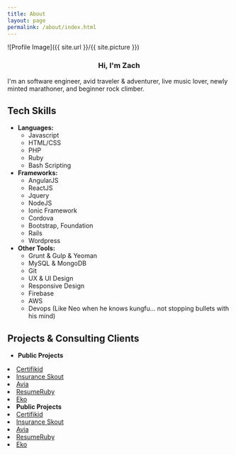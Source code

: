 ```yaml
---
title: About
layout: page
permalink: /about/index.html
---
```

<style>
img { width: 50%; margin: 0 auto; display: block; }
</style>

![Profile Image]({{ site.url }}/{{ site.picture }})

<h3 style="text-align: center;">Hi, I'm Zach</h3>
<p>I'm an software engineer, avid traveler & adventurer, live music lover, newly minted marathoner, and beginner rock climber.<p> 


<h2>Tech Skills</h2>

<ul class="skill-list">
	<li><b>Languages:</b>
    <ul>
      <li>Javascript</li>
      <li>HTML/CSS</li>
      <li>PHP</li>
      <li>Ruby</li>
      <li>Bash Scripting</li>
    </ul>
  </li>

  <li>
    <b>Frameworks:</b>
    <ul>
      <li>AngularJS</li>
      <li>ReactJS</li>
      <li>Jquery</li>
      <li>NodeJS</li>
      <li>Ionic Framework</li>
      <li>Cordova</li>
      <li>Bootstrap, Foundation</li>
      <li>Rails</li>
      <li>Wordpress</li>
    </ul>
	</li>

  <li>
    <b>Other Tools:</b>
    <ul>
      <li>Grunt & Gulp & Yeoman</li>
      <li>MySQL & MongoDB</li>
      <li>Git</li>
      <li>UX & UI Design</li>
      <li>Responsive Design</li>
      <li>Firebase</li>
      <li>AWS</li>
      <li>Devops (Like Neo when he knows kungfu... not stopping bullets with his mind)</li>
    </ul>
  </li>

</ul>

<h2>Projects & Consulting Clients</h2>

<ul>
  <li>
    <b>Public Projects</b>
    </ul>
      <li><a href="https://itunes.apple.com/us/app/certifikid/id520350407?mt=8">Certifikid</a></li>
      <li><a href="http://insuranceskout.com">Insurance Skout</a></li>
      <li><a href="http://aviatheapp.com">Avia</a></li>
      <li><a href="https://resumeruby.com">ResumeRuby</a></li>
      <li><a href="http://ekoapp.com">Eko</a></li>
    </ul>
  </li>
  <li>
    <b>Public Projects</b>
    </ul>
      <li><a href="https://itunes.apple.com/us/app/certifikid/id520350407?mt=8">Certifikid</a></li>
      <li><a href="http://insuranceskout.com">Insurance Skout</a></li>
      <li><a href="http://aviatheapp.com">Avia</a></li>
      <li><a href="https://resumeruby.com">ResumeRuby</a></li>
      <li><a href="http://ekoapp.com">Eko</a></li>
    </ul>
  </li>
</ul>



